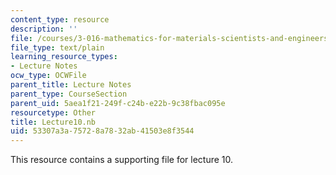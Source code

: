 ```yaml
---
content_type: resource
description: ''
file: /courses/3-016-mathematics-for-materials-scientists-and-engineers-fall-2005/53307a3a75728a7832ab41503e8f3544_Lecture10.nb
file_type: text/plain
learning_resource_types:
- Lecture Notes
ocw_type: OCWFile
parent_title: Lecture Notes
parent_type: CourseSection
parent_uid: 5aea1f21-249f-c24b-e22b-9c38fbac095e
resourcetype: Other
title: Lecture10.nb
uid: 53307a3a-7572-8a78-32ab-41503e8f3544
---
```

This resource contains a supporting file for lecture 10.
